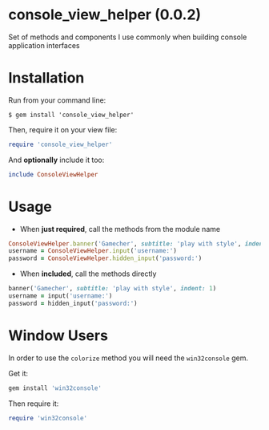 console_view_helper (0.0.2)
===================

Set of methods and components I use commonly when building console application interfaces

# Installation
Run from your command line:
```
$ gem install 'console_view_helper'
```
Then, require it on your view file:
```ruby
require 'console_view_helper'
```
And **optionally** include it too:
```ruby
include ConsoleViewHelper
```

# Usage
- When **just required**, call the methods from the module name
```ruby
ConsoleViewHelper.banner('Gamecher', subtitle: 'play with style', indent: 1)
username = ConsoleViewHelper.input('username:')
password = ConsoleViewHelper.hidden_input('password:')
```
- When **included**, call the methods directly
```ruby
banner('Gamecher', subtitle: 'play with style', indent: 1)
username = input('username:')
password = hidden_input('password:')
```

# Window Users
In order to use the `colorize` method you will need the `win32console` gem.

Get it:
```ruby
gem install 'win32console'
```
Then require it:
```ruby
require 'win32console'
```
